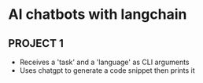 # AI chatbots with langchain

## PROJECT 1
* Receives a 'task' and a 'language' as CLI arguments
* Uses chatgpt to generate a code snippet then prints it
